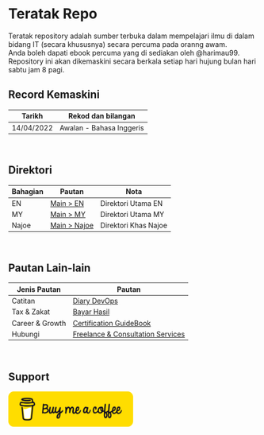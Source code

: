 # Teratak Repo

Teratak repository adalah sumber terbuka dalam mempelajari ilmu di dalam bidang IT (secara khususnya) secara percuma pada oranng awam. <br/>
Anda boleh dapati ebook percuma yang di sediakan oleh @harimau99. <br/>
Repository ini akan dikemaskini secara berkala setiap hari hujung bulan hari sabtu jam 8 pagi.
<br/>


## Record Kemaskini

|       Tarikh          |       Rekod dan bilangan      |
|-----------------------|-------------------------------|
|     14/04/2022        | Awalan - Bahasa Inggeris      |

<br />


## Direktori

|       Bahagian        |                               Pautan                                          |               Nota            |
|-----------------------|-------------------------------------------------------------------------------|-------------------------------|
|       EN              |[Main > EN](https://github.com/harimau99/teratak-repo/tree/main/EN)            |       Direktori Utama EN      |
|       MY              |[Main > MY](https://github.com/harimau99/teratak-repo/tree/main/MY)            |       Direktori Utama MY      |
|       Najoe           |[Main > Najoe](https://github.com/harimau99/teratak-repo/tree/main/Najoe)      |       Direktori Khas Najoe    |

<br />

## Pautan Lain-lain

|     Jenis Pautan      |          Pautan               |
|-----------------------|-------------------------------|
|    Catitan            |[Diary DevOps](https://github.com/harimau99/DevOps-Diary)|
|   Tax & Zakat         |[Bayar Hasil](https://github.com/harimau99/BayarHasil)|
|  Career & Growth      |[Certification GuideBook](https://github.com/harimau99/Certification-Guidebook)|
|  Hubungi              |[Freelance & Consultation Services](https://bit.ly/book-najoe)|

<br />

## Support

                    


<img style="width: 50%; height: 50%;z-index: 1nvh" src="https://github.com/harimau99/teratak-repo/blob/main/Najoe/assets/img/bmc-button.png?raw=true" href="buymeacoffee.com/jojaafar">

